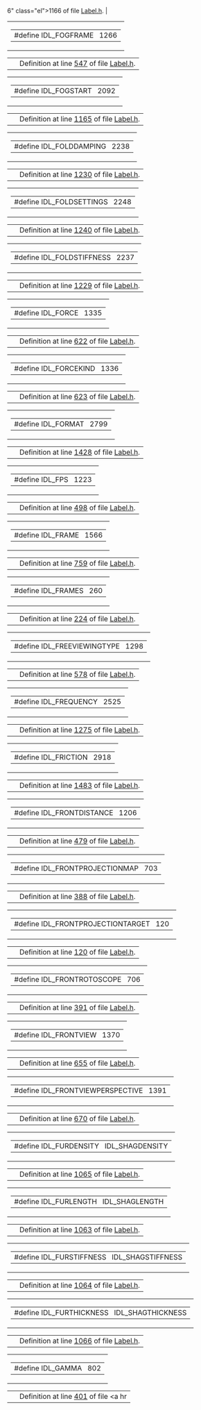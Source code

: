 6" class="el">1166</a> of file <a href="Label_8h-source.md" class="el">Label.h</a>. |

<span id="a4cacd0aac518f1f2077d2720525d119" class="anchor"></span>

<table class="mdTable" data-cellpadding="2" data-cellspacing="0">
<colgroup>
<col style="width: 100%" />
</colgroup>
<tbody>
<tr>
<td class="mdRow"><table data-cellpadding="0" data-cellspacing="0" data-border="0">
<tbody>
<tr>
<td class="md" data-nowrap="" data-valign="top">#define IDL_FOGFRAME   1266</td>
</tr>
</tbody>
</table></td>
</tr>
</tbody>
</table>

|  |  |
|----|----|
|   | Definition at line <a href="Label_8h-source.md#l00547" class="el">547</a> of file <a href="Label_8h-source.md" class="el">Label.h</a>. |

<span id="e0626ba8954bae93bc2590292657c014" class="anchor"></span>

<table class="mdTable" data-cellpadding="2" data-cellspacing="0">
<colgroup>
<col style="width: 100%" />
</colgroup>
<tbody>
<tr>
<td class="mdRow"><table data-cellpadding="0" data-cellspacing="0" data-border="0">
<tbody>
<tr>
<td class="md" data-nowrap="" data-valign="top">#define IDL_FOGSTART   2092</td>
</tr>
</tbody>
</table></td>
</tr>
</tbody>
</table>

|  |  |
|----|----|
|   | Definition at line <a href="Label_8h-source.md#l01165" class="el">1165</a> of file <a href="Label_8h-source.md" class="el">Label.h</a>. |

<span id="5d51416dc12f4cbc093ae3ebe00d32ab" class="anchor"></span>

<table class="mdTable" data-cellpadding="2" data-cellspacing="0">
<colgroup>
<col style="width: 100%" />
</colgroup>
<tbody>
<tr>
<td class="mdRow"><table data-cellpadding="0" data-cellspacing="0" data-border="0">
<tbody>
<tr>
<td class="md" data-nowrap="" data-valign="top">#define IDL_FOLDDAMPING   2238</td>
</tr>
</tbody>
</table></td>
</tr>
</tbody>
</table>

|  |  |
|----|----|
|   | Definition at line <a href="Label_8h-source.md#l01230" class="el">1230</a> of file <a href="Label_8h-source.md" class="el">Label.h</a>. |

<span id="42f273c49a217b7cf97d5f177d498464" class="anchor"></span>

<table class="mdTable" data-cellpadding="2" data-cellspacing="0">
<colgroup>
<col style="width: 100%" />
</colgroup>
<tbody>
<tr>
<td class="mdRow"><table data-cellpadding="0" data-cellspacing="0" data-border="0">
<tbody>
<tr>
<td class="md" data-nowrap="" data-valign="top">#define IDL_FOLDSETTINGS   2248</td>
</tr>
</tbody>
</table></td>
</tr>
</tbody>
</table>

|  |  |
|----|----|
|   | Definition at line <a href="Label_8h-source.md#l01240" class="el">1240</a> of file <a href="Label_8h-source.md" class="el">Label.h</a>. |

<span id="fcc0d107fd6ded818995ccdc5fb11eef" class="anchor"></span>

<table class="mdTable" data-cellpadding="2" data-cellspacing="0">
<colgroup>
<col style="width: 100%" />
</colgroup>
<tbody>
<tr>
<td class="mdRow"><table data-cellpadding="0" data-cellspacing="0" data-border="0">
<tbody>
<tr>
<td class="md" data-nowrap="" data-valign="top">#define IDL_FOLDSTIFFNESS   2237</td>
</tr>
</tbody>
</table></td>
</tr>
</tbody>
</table>

|  |  |
|----|----|
|   | Definition at line <a href="Label_8h-source.md#l01229" class="el">1229</a> of file <a href="Label_8h-source.md" class="el">Label.h</a>. |

<span id="a4208af88b38cc4d5cc53c9cc9388ee9" class="anchor"></span>

<table class="mdTable" data-cellpadding="2" data-cellspacing="0">
<colgroup>
<col style="width: 100%" />
</colgroup>
<tbody>
<tr>
<td class="mdRow"><table data-cellpadding="0" data-cellspacing="0" data-border="0">
<tbody>
<tr>
<td class="md" data-nowrap="" data-valign="top">#define IDL_FORCE   1335</td>
</tr>
</tbody>
</table></td>
</tr>
</tbody>
</table>

|  |  |
|----|----|
|   | Definition at line <a href="Label_8h-source.md#l00622" class="el">622</a> of file <a href="Label_8h-source.md" class="el">Label.h</a>. |

<span id="475052a658cee5e94e3d2e153c306b38" class="anchor"></span>

<table class="mdTable" data-cellpadding="2" data-cellspacing="0">
<colgroup>
<col style="width: 100%" />
</colgroup>
<tbody>
<tr>
<td class="mdRow"><table data-cellpadding="0" data-cellspacing="0" data-border="0">
<tbody>
<tr>
<td class="md" data-nowrap="" data-valign="top">#define IDL_FORCEKIND   1336</td>
</tr>
</tbody>
</table></td>
</tr>
</tbody>
</table>

|  |  |
|----|----|
|   | Definition at line <a href="Label_8h-source.md#l00623" class="el">623</a> of file <a href="Label_8h-source.md" class="el">Label.h</a>. |

<span id="84b691bca6f78b8b86aa628c75d9e736" class="anchor"></span>

<table class="mdTable" data-cellpadding="2" data-cellspacing="0">
<colgroup>
<col style="width: 100%" />
</colgroup>
<tbody>
<tr>
<td class="mdRow"><table data-cellpadding="0" data-cellspacing="0" data-border="0">
<tbody>
<tr>
<td class="md" data-nowrap="" data-valign="top">#define IDL_FORMAT   2799</td>
</tr>
</tbody>
</table></td>
</tr>
</tbody>
</table>

|  |  |
|----|----|
|   | Definition at line <a href="Label_8h-source.md#l01428" class="el">1428</a> of file <a href="Label_8h-source.md" class="el">Label.h</a>. |

<span id="908ba6659288f6fd5f70dd413b9429ec" class="anchor"></span>

<table class="mdTable" data-cellpadding="2" data-cellspacing="0">
<colgroup>
<col style="width: 100%" />
</colgroup>
<tbody>
<tr>
<td class="mdRow"><table data-cellpadding="0" data-cellspacing="0" data-border="0">
<tbody>
<tr>
<td class="md" data-nowrap="" data-valign="top">#define IDL_FPS   1223</td>
</tr>
</tbody>
</table></td>
</tr>
</tbody>
</table>

|  |  |
|----|----|
|   | Definition at line <a href="Label_8h-source.md#l00498" class="el">498</a> of file <a href="Label_8h-source.md" class="el">Label.h</a>. |

<span id="49d6883d757444450f0c93ad241ed896" class="anchor"></span>

<table class="mdTable" data-cellpadding="2" data-cellspacing="0">
<colgroup>
<col style="width: 100%" />
</colgroup>
<tbody>
<tr>
<td class="mdRow"><table data-cellpadding="0" data-cellspacing="0" data-border="0">
<tbody>
<tr>
<td class="md" data-nowrap="" data-valign="top">#define IDL_FRAME   1566</td>
</tr>
</tbody>
</table></td>
</tr>
</tbody>
</table>

|  |  |
|----|----|
|   | Definition at line <a href="Label_8h-source.md#l00759" class="el">759</a> of file <a href="Label_8h-source.md" class="el">Label.h</a>. |

<span id="09d7df4cbecee8ce1639c9fee9b0baf8" class="anchor"></span>

<table class="mdTable" data-cellpadding="2" data-cellspacing="0">
<colgroup>
<col style="width: 100%" />
</colgroup>
<tbody>
<tr>
<td class="mdRow"><table data-cellpadding="0" data-cellspacing="0" data-border="0">
<tbody>
<tr>
<td class="md" data-nowrap="" data-valign="top">#define IDL_FRAMES   260</td>
</tr>
</tbody>
</table></td>
</tr>
</tbody>
</table>

|  |  |
|----|----|
|   | Definition at line <a href="Label_8h-source.md#l00224" class="el">224</a> of file <a href="Label_8h-source.md" class="el">Label.h</a>. |

<span id="e8aa6826d21c348512b74b2b88cef008" class="anchor"></span>

<table class="mdTable" data-cellpadding="2" data-cellspacing="0">
<colgroup>
<col style="width: 100%" />
</colgroup>
<tbody>
<tr>
<td class="mdRow"><table data-cellpadding="0" data-cellspacing="0" data-border="0">
<tbody>
<tr>
<td class="md" data-nowrap="" data-valign="top">#define IDL_FREEVIEWINGTYPE   1298</td>
</tr>
</tbody>
</table></td>
</tr>
</tbody>
</table>

|  |  |
|----|----|
|   | Definition at line <a href="Label_8h-source.md#l00578" class="el">578</a> of file <a href="Label_8h-source.md" class="el">Label.h</a>. |

<span id="2d5813d2b9868bd29e5e2b2077c49b57" class="anchor"></span>

<table class="mdTable" data-cellpadding="2" data-cellspacing="0">
<colgroup>
<col style="width: 100%" />
</colgroup>
<tbody>
<tr>
<td class="mdRow"><table data-cellpadding="0" data-cellspacing="0" data-border="0">
<tbody>
<tr>
<td class="md" data-nowrap="" data-valign="top">#define IDL_FREQUENCY   2525</td>
</tr>
</tbody>
</table></td>
</tr>
</tbody>
</table>

|  |  |
|----|----|
|   | Definition at line <a href="Label_8h-source.md#l01275" class="el">1275</a> of file <a href="Label_8h-source.md" class="el">Label.h</a>. |

<span id="b6b325fd314ac756bc3367b56040df97" class="anchor"></span>

<table class="mdTable" data-cellpadding="2" data-cellspacing="0">
<colgroup>
<col style="width: 100%" />
</colgroup>
<tbody>
<tr>
<td class="mdRow"><table data-cellpadding="0" data-cellspacing="0" data-border="0">
<tbody>
<tr>
<td class="md" data-nowrap="" data-valign="top">#define IDL_FRICTION   2918</td>
</tr>
</tbody>
</table></td>
</tr>
</tbody>
</table>

|  |  |
|----|----|
|   | Definition at line <a href="Label_8h-source.md#l01483" class="el">1483</a> of file <a href="Label_8h-source.md" class="el">Label.h</a>. |

<span id="9534b16010297bfcadef41ba63b3f1ee" class="anchor"></span>

<table class="mdTable" data-cellpadding="2" data-cellspacing="0">
<colgroup>
<col style="width: 100%" />
</colgroup>
<tbody>
<tr>
<td class="mdRow"><table data-cellpadding="0" data-cellspacing="0" data-border="0">
<tbody>
<tr>
<td class="md" data-nowrap="" data-valign="top">#define IDL_FRONTDISTANCE   1206</td>
</tr>
</tbody>
</table></td>
</tr>
</tbody>
</table>

|  |  |
|----|----|
|   | Definition at line <a href="Label_8h-source.md#l00479" class="el">479</a> of file <a href="Label_8h-source.md" class="el">Label.h</a>. |

<span id="b43a324faaef23ec507be340ec9b8f4f" class="anchor"></span>

<table class="mdTable" data-cellpadding="2" data-cellspacing="0">
<colgroup>
<col style="width: 100%" />
</colgroup>
<tbody>
<tr>
<td class="mdRow"><table data-cellpadding="0" data-cellspacing="0" data-border="0">
<tbody>
<tr>
<td class="md" data-nowrap="" data-valign="top">#define IDL_FRONTPROJECTIONMAP   703</td>
</tr>
</tbody>
</table></td>
</tr>
</tbody>
</table>

|  |  |
|----|----|
|   | Definition at line <a href="Label_8h-source.md#l00388" class="el">388</a> of file <a href="Label_8h-source.md" class="el">Label.h</a>. |

<span id="be6f1430b6d62a9ea22ad0fa2e8d77d3" class="anchor"></span>

<table class="mdTable" data-cellpadding="2" data-cellspacing="0">
<colgroup>
<col style="width: 100%" />
</colgroup>
<tbody>
<tr>
<td class="mdRow"><table data-cellpadding="0" data-cellspacing="0" data-border="0">
<tbody>
<tr>
<td class="md" data-nowrap="" data-valign="top">#define IDL_FRONTPROJECTIONTARGET   120</td>
</tr>
</tbody>
</table></td>
</tr>
</tbody>
</table>

|  |  |
|----|----|
|   | Definition at line <a href="Label_8h-source.md#l00120" class="el">120</a> of file <a href="Label_8h-source.md" class="el">Label.h</a>. |

<span id="9fa535f5eefe0cf67bc2a042d655ea63" class="anchor"></span>

<table class="mdTable" data-cellpadding="2" data-cellspacing="0">
<colgroup>
<col style="width: 100%" />
</colgroup>
<tbody>
<tr>
<td class="mdRow"><table data-cellpadding="0" data-cellspacing="0" data-border="0">
<tbody>
<tr>
<td class="md" data-nowrap="" data-valign="top">#define IDL_FRONTROTOSCOPE   706</td>
</tr>
</tbody>
</table></td>
</tr>
</tbody>
</table>

|  |  |
|----|----|
|   | Definition at line <a href="Label_8h-source.md#l00391" class="el">391</a> of file <a href="Label_8h-source.md" class="el">Label.h</a>. |

<span id="66bf3217f94aeca13c3faf74510cff9a" class="anchor"></span>

<table class="mdTable" data-cellpadding="2" data-cellspacing="0">
<colgroup>
<col style="width: 100%" />
</colgroup>
<tbody>
<tr>
<td class="mdRow"><table data-cellpadding="0" data-cellspacing="0" data-border="0">
<tbody>
<tr>
<td class="md" data-nowrap="" data-valign="top">#define IDL_FRONTVIEW   1370</td>
</tr>
</tbody>
</table></td>
</tr>
</tbody>
</table>

|  |  |
|----|----|
|   | Definition at line <a href="Label_8h-source.md#l00655" class="el">655</a> of file <a href="Label_8h-source.md" class="el">Label.h</a>. |

<span id="99c881fec6f3fabbb071676d39c4bfec" class="anchor"></span>

<table class="mdTable" data-cellpadding="2" data-cellspacing="0">
<colgroup>
<col style="width: 100%" />
</colgroup>
<tbody>
<tr>
<td class="mdRow"><table data-cellpadding="0" data-cellspacing="0" data-border="0">
<tbody>
<tr>
<td class="md" data-nowrap="" data-valign="top">#define IDL_FRONTVIEWPERSPECTIVE   1391</td>
</tr>
</tbody>
</table></td>
</tr>
</tbody>
</table>

|  |  |
|----|----|
|   | Definition at line <a href="Label_8h-source.md#l00670" class="el">670</a> of file <a href="Label_8h-source.md" class="el">Label.h</a>. |

<span id="ae8048bb130fe018d9626d154f049d97" class="anchor"></span>

<table class="mdTable" data-cellpadding="2" data-cellspacing="0">
<colgroup>
<col style="width: 100%" />
</colgroup>
<tbody>
<tr>
<td class="mdRow"><table data-cellpadding="0" data-cellspacing="0" data-border="0">
<tbody>
<tr>
<td class="md" data-nowrap="" data-valign="top">#define IDL_FURDENSITY   IDL_SHAGDENSITY</td>
</tr>
</tbody>
</table></td>
</tr>
</tbody>
</table>

|  |  |
|----|----|
|   | Definition at line <a href="Label_8h-source.md#l01065" class="el">1065</a> of file <a href="Label_8h-source.md" class="el">Label.h</a>. |

<span id="985e3868a757b5de85769cd0fb1bf1ca" class="anchor"></span>

<table class="mdTable" data-cellpadding="2" data-cellspacing="0">
<colgroup>
<col style="width: 100%" />
</colgroup>
<tbody>
<tr>
<td class="mdRow"><table data-cellpadding="0" data-cellspacing="0" data-border="0">
<tbody>
<tr>
<td class="md" data-nowrap="" data-valign="top">#define IDL_FURLENGTH   IDL_SHAGLENGTH</td>
</tr>
</tbody>
</table></td>
</tr>
</tbody>
</table>

|  |  |
|----|----|
|   | Definition at line <a href="Label_8h-source.md#l01063" class="el">1063</a> of file <a href="Label_8h-source.md" class="el">Label.h</a>. |

<span id="34d76bbe9e8694f8d5ad9e42c599ec85" class="anchor"></span>

<table class="mdTable" data-cellpadding="2" data-cellspacing="0">
<colgroup>
<col style="width: 100%" />
</colgroup>
<tbody>
<tr>
<td class="mdRow"><table data-cellpadding="0" data-cellspacing="0" data-border="0">
<tbody>
<tr>
<td class="md" data-nowrap="" data-valign="top">#define IDL_FURSTIFFNESS   IDL_SHAGSTIFFNESS</td>
</tr>
</tbody>
</table></td>
</tr>
</tbody>
</table>

|  |  |
|----|----|
|   | Definition at line <a href="Label_8h-source.md#l01064" class="el">1064</a> of file <a href="Label_8h-source.md" class="el">Label.h</a>. |

<span id="3663ca012d151949b1ad23dedfd8f172" class="anchor"></span>

<table class="mdTable" data-cellpadding="2" data-cellspacing="0">
<colgroup>
<col style="width: 100%" />
</colgroup>
<tbody>
<tr>
<td class="mdRow"><table data-cellpadding="0" data-cellspacing="0" data-border="0">
<tbody>
<tr>
<td class="md" data-nowrap="" data-valign="top">#define IDL_FURTHICKNESS   IDL_SHAGTHICKNESS</td>
</tr>
</tbody>
</table></td>
</tr>
</tbody>
</table>

|  |  |
|----|----|
|   | Definition at line <a href="Label_8h-source.md#l01066" class="el">1066</a> of file <a href="Label_8h-source.md" class="el">Label.h</a>. |

<span id="ad5a5d396a545735cd362fe9b9862123" class="anchor"></span>

<table class="mdTable" data-cellpadding="2" data-cellspacing="0">
<colgroup>
<col style="width: 100%" />
</colgroup>
<tbody>
<tr>
<td class="mdRow"><table data-cellpadding="0" data-cellspacing="0" data-border="0">
<tbody>
<tr>
<td class="md" data-nowrap="" data-valign="top">#define IDL_GAMMA   802</td>
</tr>
</tbody>
</table></td>
</tr>
</tbody>
</table>

|  |  |
|----|----|
|   | Definition at line <a href="Label_8h-source.md#l00401" class="el">401</a> of file <a hr